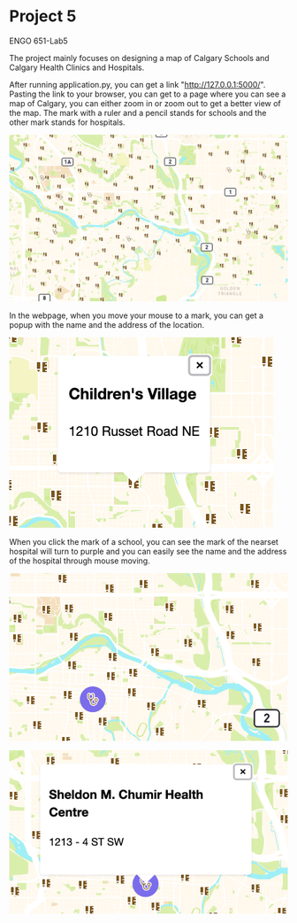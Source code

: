 # Project 5

ENGO 651-Lab5

The project mainly focuses on designing a map of Calgary Schools and Calgary Health Clinics and Hospitals. 

After running application.py, you can get a link "http://127.0.0.1:5000/". Pasting the link to your browser, you can get to a page where you can see a map of Calgary, you can either zoom in or zoom out to get a better view of the map. The mark with a ruler and a pencil stands for schools and the other mark stands for hospitals.

![Image text](https://raw.githubusercontent.com/shellyxielt/image/main/%E6%88%AA%E5%B1%8F2021-03-16%2023.14.25.png)

In the webpage, when you move your mouse to a mark, you can get a popup with the name and the address of the location. 

![Image_text](https://raw.githubusercontent.com/shellyxielt/image/main/%E6%88%AA%E5%B1%8F2021-03-16%2023.14.35.png)

When you click the mark of a school, you can see the mark of the nearset hospital will turn to purple and you can easily see the name and the address of the hospital through mouse moving. 

![Image_text](https://raw.githubusercontent.com/shellyxielt/image/main/%E6%88%AA%E5%B1%8F2021-03-16%2023.14.42.png)

![Image_text](https://raw.githubusercontent.com/shellyxielt/image/main/%E6%88%AA%E5%B1%8F2021-03-16%2023.14.59.png)
